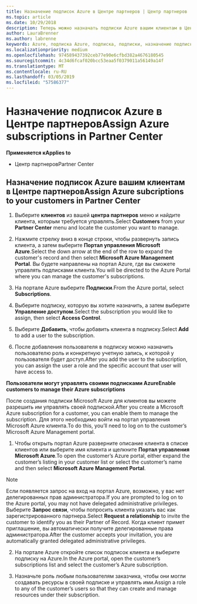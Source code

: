 ```yaml
---
title: Назначение подписок Azure в Центре партнеров | Центр партнеров
ms.topic: article
ms.date: 10/29/2018
description: Теперь можно назначать подписки Azure вашим клиентам в Центре партнеров. Кроме того, можно предоставить им возможность самостоятельного управления подписками
author: LauraBrenner
ms.author: labrenne
keywords: Azure, подписка Azure, подписка, подписки, назначение подписки, управление подпиской Azure
ms.localizationpriority: medium
ms.openlocfilehash: 974589437392ceb77e90e6cfbd382a4676180545
ms.sourcegitcommit: 4c34d6fcaf020bcc53eaa5f0379011a56149a14f
ms.translationtype: MT
ms.contentlocale: ru-RU
ms.lasthandoff: 03/05/2019
ms.locfileid: "57586377"
---
```

# <a name="assign-azure-subscriptions-in-partner-center"></a><span data-ttu-id="278df-104">Назначение подписок Azure в Центре партнеров</span><span class="sxs-lookup"><span data-stu-id="278df-104">Assign Azure subscriptions in Partner Center</span></span>

<span data-ttu-id="278df-105">**Применяется к**</span><span class="sxs-lookup"><span data-stu-id="278df-105">**Applies to**</span></span>

-  <span data-ttu-id="278df-106">Центр партнеров</span><span class="sxs-lookup"><span data-stu-id="278df-106">Partner Center</span></span>
 
## <a name="assign-azure-subcriptions-to-your-customers-in-partner-center"></a><span data-ttu-id="278df-107">Назначение подписок Azure вашим клиентам в Центре партнеров</span><span class="sxs-lookup"><span data-stu-id="278df-107">Assign Azure subcriptions to your customers in Partner Center</span></span>

1. <span data-ttu-id="278df-108">Выберите **клиентов** из вашей **центра партнеров** меню и найдите клиента, которым требуется управлять.</span><span class="sxs-lookup"><span data-stu-id="278df-108">Select **Customers** from your **Partner Center** menu and locate the customer you want to manage.</span></span>

2.  <span data-ttu-id="278df-109">Нажмите стрелку вниз в конце строки, чтобы развернуть запись клиента, а затем выберите **Портал управления Microsoft Azure**.</span><span class="sxs-lookup"><span data-stu-id="278df-109">Select the down arrow at the end of the row to expand the customer's record and then select **Microsoft Azure Management Portal**.</span></span> <span data-ttu-id="278df-110">Вы будете направлены на портал Azure, где вы сможете управлять подписками клиента.</span><span class="sxs-lookup"><span data-stu-id="278df-110">You will be directed to the Azure Portal where you can manage the customer's subscriptions.</span></span> 

4. <span data-ttu-id="278df-111">На портале Azure выберите **Подписки**.</span><span class="sxs-lookup"><span data-stu-id="278df-111">From the Azure portal, select **Subscriptions**.</span></span>

5. <span data-ttu-id="278df-112">Выберите подписку, которую вы хотите назначить, а затем выберите **Управление доступом**.</span><span class="sxs-lookup"><span data-stu-id="278df-112">Select the subscription you would like to assign, then select **Access Control**.</span></span>

6. <span data-ttu-id="278df-113">Выберите **Добавить**, чтобы добавить клиента в подписку.</span><span class="sxs-lookup"><span data-stu-id="278df-113">Select **Add** to add a user to the subscription.</span></span> 

7. <span data-ttu-id="278df-114">После добавления пользователя в подписку можно назначить пользователю роль и конкретную учетную запись, к которой у пользователя будет доступ.</span><span class="sxs-lookup"><span data-stu-id="278df-114">After you add the user to the subscription, you can assign the user a role and the specific account that user will have access to.</span></span> 

<span data-ttu-id="278df-115">**Пользователи могут управлять своими подписками Azure**</span><span class="sxs-lookup"><span data-stu-id="278df-115">**Enable customers to manage their Azure subscriptions**</span></span>

<span data-ttu-id="278df-116">После создания подписки Microsoft Azure для клиентов вы можете разрешить им управлять своей подпиской.</span><span class="sxs-lookup"><span data-stu-id="278df-116">After you create a Microsoft Azure subscription for a customer, you can enable them to manage the subscription.</span></span> <span data-ttu-id="278df-117">Для этого необходимо войти на портал управления Microsoft Azure клиента.</span><span class="sxs-lookup"><span data-stu-id="278df-117">To do this, you’ll need to log on to the customer’s Microsoft Azure Management portal.</span></span> 

1.  <span data-ttu-id="278df-118">Чтобы открыть портал Azure разверните описание клиента в списке клиентов или выберите имя клиента и щелкните **Портал управления Microsoft Azure**.</span><span class="sxs-lookup"><span data-stu-id="278df-118">To open the customer’s Azure portal, either expand the customer’s listing in your customer list or select the customer’s name and then select **Microsoft Azure Management Portal**.</span></span>
    
> [!NOTE]  
> <span data-ttu-id="278df-119">Если появляется запрос на вход на портал Azure, возможно, у вас нет делегированных прав администратора.</span><span class="sxs-lookup"><span data-stu-id="278df-119">If you are prompted to log on to the Azure portal, you may not have delegated administrative privileges.</span></span> <span data-ttu-id="278df-120">Выберите **Запрос связи**, чтобы попросить клиента указать вас как зарегистрированного партнера.</span><span class="sxs-lookup"><span data-stu-id="278df-120">Select **Request a relationship** to invite the customer to identify you as their Partner of Record.</span></span> <span data-ttu-id="278df-121">Когда клиент примет приглашение, вы автоматически получите делегированные права администратора.</span><span class="sxs-lookup"><span data-stu-id="278df-121">After the customer accepts your invitation, you are automatically granted delegated administrative privileges.</span></span> 

2.  <span data-ttu-id="278df-122">На портале Azure откройте список подписок клиента и выберите подписку на Azure.</span><span class="sxs-lookup"><span data-stu-id="278df-122">In the Azure portal, open the customer’s subscriptions list and select the customer’s Azure subscription.</span></span>

3.  <span data-ttu-id="278df-123">Назначьте роль любым пользователям заказчика, чтобы они могли создавать ресурсы в своей подписке и управлять ими.</span><span class="sxs-lookup"><span data-stu-id="278df-123">Assign a role to any of the customer’s users so that they can create and manage resources under their subscription.</span></span>


